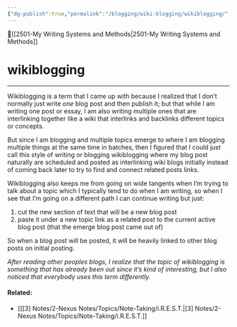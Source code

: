 ```yaml
---
{"dg-publish":true,"permalink":"/blogging/wiki-blogging/wikiblogging/","dgPassFrontmatter":true,"created":"2023-06-11T17:24:51.023-07:00","updated":"2023-07-02T01:26:12.099-07:00"}
---
```


🔺[[2501-My Writing Systems and Methods\|2501-My Writing Systems and Methods]]
# wikiblogging
***

Wikiblogging is a term that I came up with because I realized that I don’t normally just write *one* blog post and then publish it; but that while I am writing one post or essay, I am also writing multiple ones that are interlinking together like a wiki that interlinks and backlinks different topics or concepts.

But since I am blogging and multiple topics emerge to  where I am blogging multiple things at the same time in batches, then I figured that I could just call this style of writing or blogging wikiblogging where my blog post naturally are scheduled and posted as interlinking wiki blogs initially instead of coming back later to try to find and connect related posts links. 

Wikiblogging also keeps me from going on wide tangents when I’m trying to talk about a topic which I typically tend to do when I am writing, so when I see that I’m going on a different path I can continue writing but just:

1. cut the new section of text that will be a new blog post
2. paste it under a new topic link as a related post to the current active blog post (that the emerge blog post came out of)

So when a blog post will be posted, it will be heavily linked to other blog posts on initial posting.

*After reading other peoples blogs, I realize that the topic of wikiblogging is something that has already been out since it’s kind of interesting, but I also noticed that everybody uses this term differently.*

#### Related:
- [[[3] Notes/2-Nexus Notes/Topics/Note-Taking/i.R.E.S.T.\|[3] Notes/2-Nexus Notes/Topics/Note-Taking/i.R.E.S.T.]]